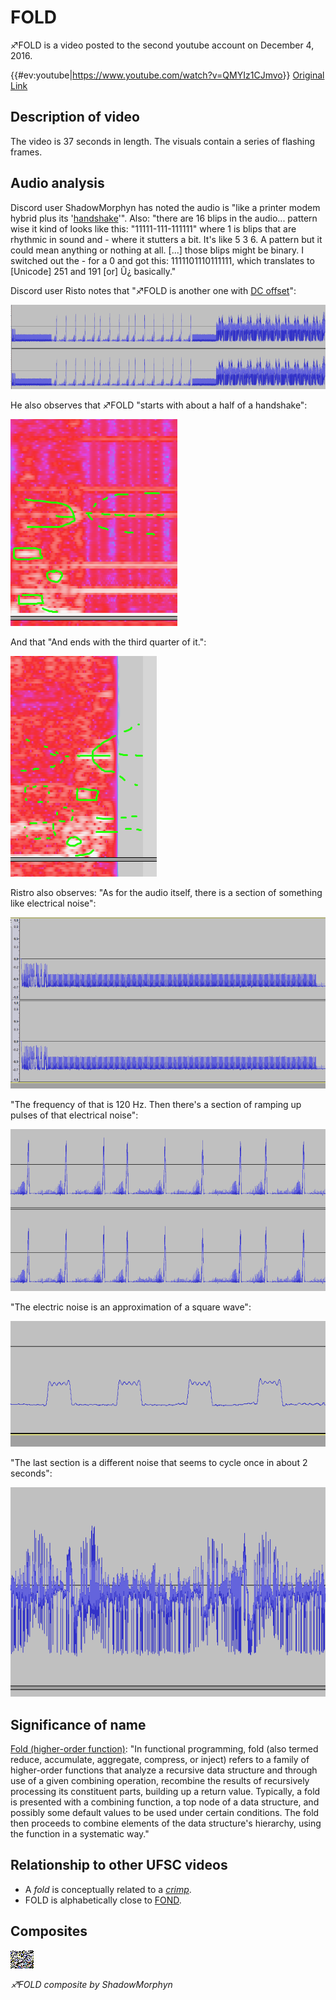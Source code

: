 # FOLD

♐FOLD is a video posted to the second youtube account on December 4,
2016.

{{\#ev:youtube|<https://www.youtube.com/watch?v=QMYIz1CJmvo>}} [Original Link](https://youtu.be/C2a46R3xjVQ)

## Description of video

The video is 37 seconds in length. The visuals contain a series of
flashing frames.

## Audio analysis

Discord user ShadowMorphyn has noted the audio is "like a printer modem
hybrid plus its '[handshake](Handshake "wikilink")'". Also: "there are
16 blips in the audio... pattern wise it kind of looks like this:
"11111-111-111111" where 1 is blips that are rhythmic in sound and -
where it stutters a bit. It's like 5 3 6. A pattern but it could mean
anything or nothing at all. \[...\] those blips might be binary. I
switched out the - for a 0 and got this: 1111101110111111, which
translates to \[Unicode\] 251 and 191 \[or\] Û¿ basically."

Discord user Risto notes that "♐FOLD is another one with [DC offset](DC_offset "wikilink")":

![DC\_offset\_in\_FOLD.png](DC_offset_in_FOLD.png "DC_offset_in_FOLD.png")

He also observes that ♐FOLD "starts with about a half of a handshake":

![FOLD\_handshake\_start.png](FOLD_handshake_start.png)

And that "And ends with the third quarter of it.":

![FOLD\_handshake\_end.png](FOLD_handshake_end.png)

Ristro also observes: "As for the audio itself, there is a section of
something like electrical noise":

![FOLD\_audio\_1.png](FOLD_audio_1.png "FOLD_audio_1.png")

"The frequency of that is 120 Hz. Then there's a section of ramping up
pulses of that electrical noise":

![FOLD\_audio\_2.png](FOLD_audio_2.png "FOLD_audio_2.png")

"The electric noise is an approximation of a square wave":

![FOLD\_audio\_3.png](FOLD_audio_3.png "FOLD_audio_3.png")

"The last section is a different noise that seems to cycle once in about
2 seconds":

![FOLD\_audio\_4.png](FOLD_audio_4.png "FOLD_audio_4.png")

## Significance of name

[Fold (higher-order function)](https://en.wikipedia.org/wiki/Fold_\(higher-order_function\)):
"In functional programming, fold (also termed reduce, accumulate,
aggregate, compress, or inject) refers to a family of higher-order
functions that analyze a recursive data structure and through use of a
given combining operation, recombine the results of recursively
processing its constituent parts, building up a return value. Typically,
a fold is presented with a combining function, a top node of a data
structure, and possibly some default values to be used under certain
conditions. The fold then proceeds to combine elements of the data
structure's hierarchy, using the function in a systematic way."

## Relationship to other UFSC videos

  - A *fold* is conceptually related to a [ *crimp*](CRIMP "wikilink").
  - FOLD is alphabetically close to [FOND](FOND "wikilink").

## Composites

![FOLD_37.png](FOLD_37.png "_FOLD_37.png")

*♐FOLD composite by ShadowMorphyn*

